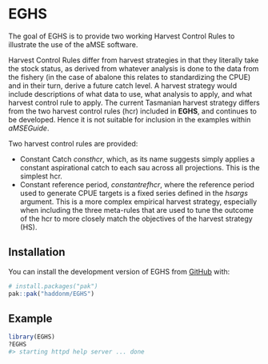 
<!-- README.md is generated from README.Rmd. Please edit that file -->

# EGHS

<!-- badges: start -->
<!-- badges: end -->

The goal of EGHS is to provide two working Harvest Control Rules to
illustrate the use of the aMSE software.

Harvest Control Rules differ from harvest strategies in that they
literally take the stock status, as derived from whatever analysis is
done to the data from the fishery (in the case of abalone this relates
to standardizing the CPUE) and in their turn, derive a future catch
level. A harvest strategy would include descriptions of what data to
use, what analysis to apply, and what harvest control rule to apply. The
current Tasmanian harvest strategy differs from the two harvest control
rules (hcr) included in **EGHS**, and continues to be developed. Hence
it is not suitable for inclusion in the examples within *aMSEGuide*.

Two harvest control rules are provided:

- Constant Catch *consthcr*, which, as its name suggests simply applies
  a constant aspirational catch to each sau across all projections. This
  is the simplest hcr.
- Constant reference period, *constantrefhcr*, where the reference
  period used to generate CPUE targets is a fixed series defined in the
  *hsargs* argument. This is a more complex empirical harvest strategy,
  especially when including the three meta-rules that are used to tune
  the outcome of the hcr to more closely match the objectives of the
  harvest strategy (HS).

## Installation

You can install the development version of EGHS from
[GitHub](https://github.com/) with:

``` r
# install.packages("pak")
pak::pak("haddonm/EGHS")
```

## Example

``` r
library(EGHS)
?EGHS
#> starting httpd help server ... done
```
